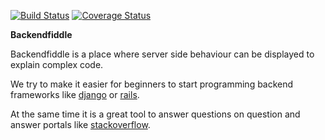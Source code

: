 [![Build Status](https://travis-ci.org/arpheno/backendfiddle.svg?branch=master)](https://travis-ci.org/arpheno/backendfiddle)
[![Coverage Status](https://coveralls.io/repos/arpheno/backendfiddle/badge.svg?branch=master&service=github)](https://coveralls.io/github/arpheno/backendfiddle?branch=master)

**Backendfiddle**

Backendfiddle is a place where server side
behaviour can be displayed to explain complex code.

We try to make it easier for beginners to start programming
backend frameworks like [django](https://djangoproject.org) or
[rails]().

At the same time it is a great tool to answer questions on
question and answer portals like [stackoverflow](http://stackoverflow.com).

